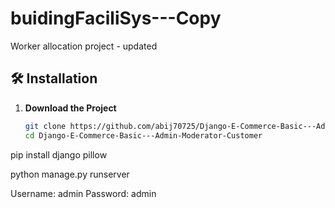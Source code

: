 # buidingFaciliSys---Copy
 Worker allocation project - updated

 ## 🛠 Installation  

1. **Download the Project**  
   ```bash
   git clone https://github.com/abij70725/Django-E-Commerce-Basic---Admin-Moderator-Customer.git
   cd Django-E-Commerce-Basic---Admin-Moderator-Customer

<!-- Install Dependencies
Ensure you have Python installed, then run: -->

pip install django pillow

<!-- Run the Server -->

python manage.py runserver

<!-- 🔑 Admin Credentials -->
Username: admin
Password: admin

